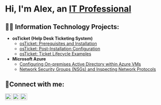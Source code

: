 <h1>Hi, I'm Alex, an <a href="https://linkedin.com/in/Josh">IT Professional</a></h1>

<h2>👨‍💻 Information Technology Projects:</h2>

- <b>osTicket (Help Desk Ticketing System)</b>
  - [osTicket: Prerequisites and Installation](https://github.com/Abartolo98/osticket-prereqs)
  - [osTicket: Post-Installation Configuration](https://github.com/Abartolo98/post-install-config)
  - [osTicket: Ticket Lifecycle Examples](https://github.com/Abartolo98/ticket-lifecycle)
- <b>Microsoft Azure</b>
  - [Configuring On-premises Active Directory within Azure VMs](https://github.com/Abartolo98/configure-ad)
  - [Network Security Groups (NSGs) and Inspecting Network Protocols](https://github.com/Abartolo98/azure-network-protocols)

<h2>🤳Connect with me:</h2>

[<img align="left" alt="Josh | Twitter" width="22px" src="https://cdn.jsdelivr.net/npm/simple-icons@v3/icons/twitter.svg" />][twitter]
[<img align="left" alt="Josh | LinkedIn" width="22px" src="https://cdn.jsdelivr.net/npm/simple-icons@v3/icons/linkedin.svg" />][linkedin]
[<img align="left" alt="Josh | Instagram" width="22px" src="https://cdn.jsdelivr.net/npm/simple-icons@v3/icons/instagram.svg" />][instagram]

[twitter]: https://twitter.com/Josh
[instagram]: https://www.instagram.com/Josh
[linkedin]: https://linkedin.com/in/Abartolo98
